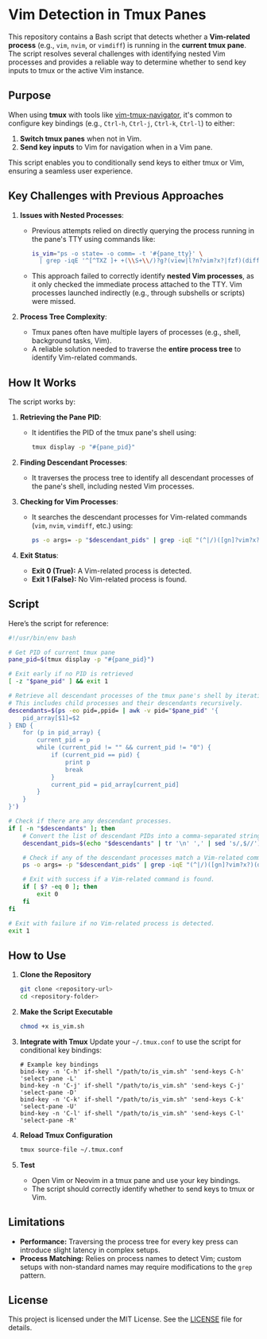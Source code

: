 # Vim Detection in Tmux Panes

This repository contains a Bash script that detects whether a **Vim-related process** (e.g., `vim`, `nvim`, or `vimdiff`) is running in the **current tmux pane**. The script resolves several challenges with identifying nested Vim processes and provides a reliable way to determine whether to send key inputs to tmux or the active Vim instance.

## **Purpose**

When using **tmux** with tools like [vim-tmux-navigator](https://github.com/christoomey/vim-tmux-navigator), it's common to configure key bindings (e.g., `Ctrl-h`, `Ctrl-j`, `Ctrl-k`, `Ctrl-l`) to either:

1. **Switch tmux panes** when not in Vim.
2. **Send key inputs** to Vim for navigation when in a Vim pane.

This script enables you to conditionally send keys to either tmux or Vim, ensuring a seamless user experience.

## **Key Challenges with Previous Approaches**

1. **Issues with Nested Processes**:
   - Previous attempts relied on directly querying the process running in the pane's TTY using commands like:

     ```bash
     is_vim="ps -o state= -o comm= -t '#{pane_tty}' \
       | grep -iqE '^[^TXZ ]+ +(\\S+\\/)?g?(view|l?n?vim?x?|fzf)(diff)?$'"
     ```

   - This approach failed to correctly identify **nested Vim processes**, as it only checked the immediate process attached to the TTY. Vim processes launched indirectly (e.g., through subshells or scripts) were missed.

2. **Process Tree Complexity**:
   - Tmux panes often have multiple layers of processes (e.g., shell, background tasks, Vim).
   - A reliable solution needed to traverse the **entire process tree** to identify Vim-related commands.

## **How It Works**

The script works by:

1. **Retrieving the Pane PID**:
   - It identifies the PID of the tmux pane's shell using:

     ```bash
     tmux display -p "#{pane_pid}"
     ```

2. **Finding Descendant Processes**:
   - It traverses the process tree to identify all descendant processes of the pane's shell, including nested Vim processes.

3. **Checking for Vim Processes**:
   - It searches the descendant processes for Vim-related commands (`vim`, `nvim`, `vimdiff`, etc.) using:

     ```bash
     ps -o args= -p "$descendant_pids" | grep -iqE "(^|/)([gn]?vim?x?)(diff)?"
     ```

4. **Exit Status**:
   - **Exit 0 (True):** A Vim-related process is detected.
   - **Exit 1 (False):** No Vim-related process is found.

## **Script**

Here’s the script for reference:

```bash
#!/usr/bin/env bash

# Get PID of current tmux pane
pane_pid=$(tmux display -p "#{pane_pid}")

# Exit early if no PID is retrieved
[ -z "$pane_pid" ] && exit 1 

# Retrieve all descendant processes of the tmux pane's shell by iterating through the process tree.
# This includes child processes and their descendants recursively.
descendants=$(ps -eo pid=,ppid= | awk -v pid="$pane_pid" '{
    pid_array[$1]=$2
} END {
    for (p in pid_array) {
        current_pid = p
        while (current_pid != "" && current_pid != "0") {
            if (current_pid == pid) {
                print p
                break
            }
            current_pid = pid_array[current_pid]
        }
    }
}')

# Check if there are any descendant processes.
if [ -n "$descendants" ]; then
    # Convert the list of descendant PIDs into a comma-separated string.
    descendant_pids=$(echo "$descendants" | tr '\n' ',' | sed 's/,$//')

    # Check if any of the descendant processes match a Vim-related command.
    ps -o args= -p "$descendant_pids" | grep -iqE "(^|/)([gn]?vim?x?)(diff)?"

    # Exit with success if a Vim-related command is found.
    if [ $? -eq 0 ]; then
        exit 0
    fi
fi

# Exit with failure if no Vim-related process is detected.
exit 1
```

## **How to Use**

1. **Clone the Repository**

   ```bash
   git clone <repository-url>
   cd <repository-folder>
   ```

2. **Make the Script Executable**

   ```bash
   chmod +x is_vim.sh
   ```

3. **Integrate with Tmux**
   Update your `~/.tmux.conf` to use the script for conditional key bindings:

   ```tmux
   # Example key bindings
   bind-key -n 'C-h' if-shell "/path/to/is_vim.sh" 'send-keys C-h' 'select-pane -L'
   bind-key -n 'C-j' if-shell "/path/to/is_vim.sh" 'send-keys C-j' 'select-pane -D'
   bind-key -n 'C-k' if-shell "/path/to/is_vim.sh" 'send-keys C-k' 'select-pane -U'
   bind-key -n 'C-l' if-shell "/path/to/is_vim.sh" 'send-keys C-l' 'select-pane -R'
   ```

4. **Reload Tmux Configuration**

   ```bash
   tmux source-file ~/.tmux.conf
   ```

5. **Test**
   - Open Vim or Neovim in a tmux pane and use your key bindings.
   - The script should correctly identify whether to send keys to tmux or Vim.

## **Limitations**

- **Performance:** Traversing the process tree for every key press can introduce slight latency in complex setups.
- **Process Matching:** Relies on process names to detect Vim; custom setups with non-standard names may require modifications to the `grep` pattern.

## **License**

This project is licensed under the MIT License. See the [LICENSE](LICENSE) file for details.
